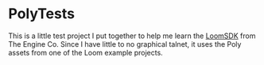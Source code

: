 # PolyTests

This is a little test project I put together to help me learn the [LoomSDK](http://loomsdk.com/) from The Engine Co.  Since I have little to no graphical talnet, it uses the Poly assets from one of the Loom example projects.

